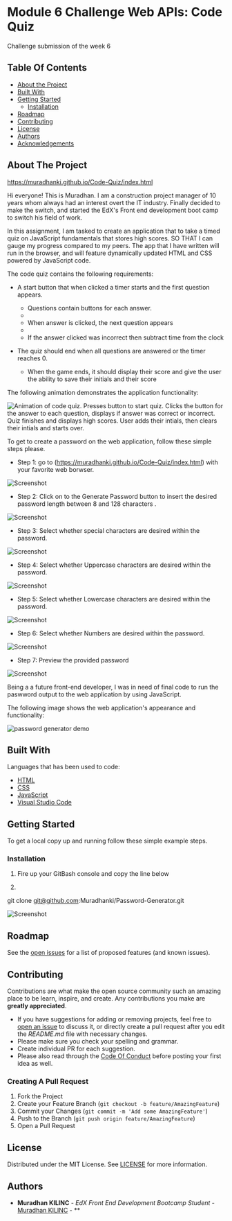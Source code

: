 # Module 6 Challenge Web APIs: Code Quiz

Challenge submission of the week 6


## Table Of Contents

* [About the Project](#about-the-project)
* [Built With](#built-with)
* [Getting Started](#getting-started)
  * [Installation](#installation)
* [Roadmap](#roadmap)
* [Contributing](#contributing)
* [License](#license)
* [Authors](#authors)
* [Acknowledgements](#acknowledgements)

## About The Project


https://muradhanki.github.io/Code-Quiz/index.html

Hi everyone! This is Muradhan. I am a construction project manager of 10 years whom always had an interest overt the IT industry. Finally decided to make the switch, and started the EdX's Front end development boot camp to switch his field of work. 

In this assignment, I am tasked to create an application that to take a timed quiz on JavaScript fundamentals that stores high scores. SO THAT I can gauge my progress compared to my peers. The app that I have written will run in the browser, and will feature dynamically updated HTML and CSS powered by JavaScript code.

The code quiz contains the following requirements:

* A start button that when clicked a timer starts and the first question appears.
 
  * Questions contain buttons for each answer.
  * 
  * When answer is clicked, the next question appears
  * 
  * If the answer clicked was incorrect then subtract time from the clock

* The quiz should end when all questions are answered or the timer reaches 0.

  * When the game ends, it should display their score and give the user the ability to save their initials and their score


The following animation demonstrates the application functionality:

![Animation of code quiz. Presses button to start quiz. Clicks the button for the answer to each question, displays if answer was correct or incorrect. Quiz finishes and displays high scores. User adds their intials, then clears their intials and starts over.](https://github.com/Muradhanki/Code-Quiz/blob/main/assets/images/08-web-apis-challenge-demo.gif)


To get to create a password on the web application, follow these simple steps please.

* Step 1: go to   (https://muradhanki.github.io/Code-Quiz/index.html) with your favorite web borwser.

![Screenshot](https://github.com/Muradhanki/Password-Generator/blob/main/images/Webpage%20screen%20shot.jpg "Web application Screen Shot")

* Step 2: Click on to the Generate Password button to insert the desired password length between 8 and 128 characters .

![Screenshot](https://github.com/Muradhanki/Password-Generator/blob/main/images/1%20pw%20length%20prompt.jpg "Web application Screen Shot")

* Step 3: Select whether special characters are desired within the password.

![Screenshot](https://github.com/Muradhanki/Password-Generator/blob/main/images/2%20special%20character%20prompt.jpg "Web application Screen Shot")

* Step 4: Select whether Uppercase characters are desired within the password.

![Screenshot](https://github.com/Muradhanki/Password-Generator/blob/main/images/3%20uppercase%20prompt.jpg "Web application Screen Shot")

* Step 5: Select whether Lowercase characters are desired within the password.

![Screenshot](https://github.com/Muradhanki/Password-Generator/blob/main/images/4%20lowercase%20prompt.jpg "Web application Screen Shot")

* Step 6: Select whether Numbers are desired within the password.

![Screenshot](https://github.com/Muradhanki/Password-Generator/blob/main/images/5%20numbers%20prompt.jpg "Web application Screen Shot")

* Step 7: Preview the provided password

![Screenshot](https://github.com/Muradhanki/Password-Generator/blob/main/images/6%20final%20pw%20page.jpg "Web application Screen Shot")
 
Being a a future front-end developer, I was in need of final code to run the paswword output to the web application by using JavaScript.

The following image shows the web application's appearance and functionality:

![password generator demo](https://github.com/Muradhanki/Password-Generator/blob/main/images/Webpage%20screen%20shot.jpg)


## Built With

Languages that has been used to code:

* [HTML]()
* [CSS]()
* [JavaScript]()
* [Visual Studio Code](https://code.visualstudio.com/)


## Getting Started

To get a local copy up and running follow these simple example steps.

### Installation

1. Fire up your GitBash console and copy the line below

2. 
git clone git@github.com:Muradhanki/Password-Generator.git

![Screenshot](https://github.com/Muradhanki/Password-Generator/blob/main/images/git%20bash%20clone%20demo.jpg "Git Bash Installation")

## Roadmap

See the [open issues](https://muradhanki.github.io/Code-Quiz/issues) for a list of proposed features (and known issues).

## Contributing

Contributions are what make the open source community such an amazing place to be learn, inspire, and create. Any contributions you make are **greatly appreciated**.
* If you have suggestions for adding or removing projects, feel free to [open an issue](https://muradhanki.github.io/Code-Quiz/issues/new) to discuss it, or directly create a pull request after you edit the *README.md* file with necessary changes.
* Please make sure you check your spelling and grammar.
* Create individual PR for each suggestion.
* Please also read through the [Code Of Conduct](https://muradhanki.github.io/Code-Quiz/blob/main/CODE_OF_CONDUCT.md) before posting your first idea as well.

### Creating A Pull Request

1. Fork the Project
2. Create your Feature Branch (`git checkout -b feature/AmazingFeature`)
3. Commit your Changes (`git commit -m 'Add some AmazingFeature'`)
4. Push to the Branch (`git push origin feature/AmazingFeature`)
5. Open a Pull Request

## License

Distributed under the MIT License. See [LICENSE](https://muradhanki.github.io/Code-Quiz/blob/main/LICENSE.md) for more information.

## Authors

* **Muradhan KILINC** - *EdX Front End Development Bootcamp Student* - [Muradhan KILINC](https://github.com/Muradhanki) - **
